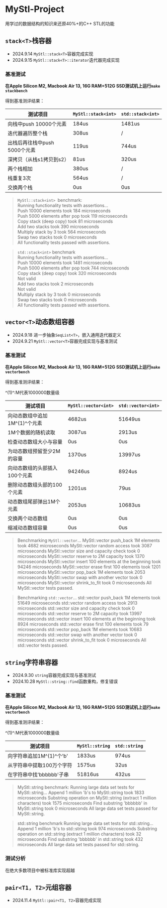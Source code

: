 # MyStl-Project

用学过的数据结构的知识来还原40%+的C++ STL的功能

## `stack<T>`栈容器 

- 2024.9.14 `MyStl::stack<T>`容器完成实现
- 2024.9.15 `MyStl::stack<T>::iterator`迭代器完成实现

### 基准测试

**在Apple Silicon M2, Macbook Air 13, 16G RAM+512G SSD测试机上运行`make stackbench`**

得到基准测评结果：

| 测试项目                      | `MyStl::stack<int>` | `std::stack<int>` |
| ----------------------------- | ------------------- | ----------------- |
| 向栈中push 10000个元素        | 184us               | 1481us            |
| 迭代器遍历整个栈              | 308us               | /                 |
| 出栈后再往栈中push 5000个元素 | 119us               | 744us             |
| 深拷贝（从栈s1拷贝到s2）      | 81us                | 320us             |
| 两个栈相加                    | 380us               | /                 |
| 栈重复3次                     | 564us               | /                 |
| 交换两个栈                    | 0us                 | 0us               |

> `MyStl::stack<int> `benchmark:<br>
Running functionality tests with assertions...<br>
Push 10000 elements took 184 microseconds<br>
Push 5000 elements after pop took 119 microseconds<br>
Copy stack (deep copy) took 81 microseconds<br>
Add two stacks took 390 microseconds<br>
Multiply stack by 3 took 564 microseconds<br>
Swap two stacks took 0 microseconds<br>
All functionality tests passed with assertions.<br>

> `std::stack<int>` benchmark<br>
Running functionality tests with assertions...<br>
Push 10000 elements took 1481 microseconds<br>
Push 5000 elements after pop took 744 microseconds<br>
Copy stack (deep copy) took 320 microseconds<br>
Not valid<br>
Add two stacks took 2 microseconds<br>
Not valid<br>
Multiply stack by 3 took 0 microseconds<br>
Swap two stacks took 0 microseconds<br>
All functionality tests passed with assertions.<br>

## `vector<T>`动态数组容器

- 2024.9.18 进一步抽象`SeqList<T>`，嵌入通用迭代器定义
- 2024.9.21 `MyStl::vector<T>`容器完成实现与基准测试

### 基准测试

**在Apple Silicon M2, Macbook Air 13, 16G RAM+512G SSD测试机上运行`make vectorbench`**

得到基准测评结果：

^(1)^:M代表1000000数量级

| 测试项目                      | `MyStl::vector<int>` | `std::vector<int>` |
| ----------------------------- | -------------------- | ------------------ |
| 向动态数组中追加1M^(1)^个元素 | 4682us               | 51649us            |
| 1M个数据的随机读取            | 3087us               | 2913us             |
| 检查动态数组大小与容量        | 0us                  | 0us                |
| 为动态数组预留至少2M的容量    | 1370us               | 13997us            |
| 向动态数组的头部插入100个元素 | 94246us              | 8924us             |
| 删除动态数组头部的100个元素   | 1201us               | 79us               |
| 动态数组尾部弹出1M个元素      | 2053us               | 10683us            |
| 交换两个动态数组              | 0us                  | 0us                |
| 缩减动态数组容量              | 0us                  | 0us                |

> Benchmarking `MyStl::vector`...
> MyStl::vector push_back 1M elements took 4682 microseconds
> MyStl::vector random access took 3087 microseconds
> MyStl::vector size and capacity check took 0 microseconds
> MyStl::vector reserve to 2M capacity took 1370 microseconds
> MyStl::vector insert 100 elements at the beginning took 94246 microseconds
> MyStl::vector erase first 100 elements took 1201 microseconds
> MyStl::vector pop_back 1M elements took 2053 microseconds
> MyStl::vector swap with another vector took 0 microseconds
> MyStl::vector shrink_to_fit took 0 microseconds
> All MyStl::vector tests passed.

> Benchmarking `std::vector`...
> std::vector push_back 1M elements took 51649 microseconds
> std::vector random access took 2913 microseconds
> std::vector size and capacity check took 0 microseconds
> std::vector reserve to 2M capacity took 13997 microseconds
> std::vector insert 100 elements at the beginning took 8924 microseconds
> std::vector erase first 100 elements took 79 microseconds
> std::vector pop_back 1M elements took 10683 microseconds
> std::vector swap with another vector took 0 microseconds
> std::vector shrink_to_fit took 0 microseconds
> All std::vector tests passed.

## `string`字符串容器

- 2024.9.30 `string`容器完成实现与基准测试
- 2024.10.28 `MyStl::string::find`函数重构，修复错误

### 基准测试

**在Apple Silicon M2, Macbook Air 13, 16G RAM+512G SSD测试机上运行`make vectorbench`**

得到基准测评结果：

^(1)^:M代表1000000数量级

| 测试项目                  | `MyStl::string` | `std::string` |
| ------------------------- | --------------- | ------------- |
| 向字符串追加1M^(1)^个'b'  | 1833us          | 974us         |
| 从字符串中提取100万个字符 | 1575us          | 32us          |
| 在字符串中找'bbbbbb'子串  | 51816us             | 432us         |

> MyStl::string benchmark:
> Running large data set tests for MyStl::string...
> Append 1 million 'b's to MyStl::string took 1833 microseconds
> Substring operation on MyStl::string (extract 1 million characters) took 1575 microseconds
> Find substring 'bbbbbb' in MyStl::string took 0 microseconds
> All large data set tests passed for MyStl::string.

> std::string benchmark
> Running large data set tests for std::string...
> Append 1 million 'b's to std::string took 974 microseconds
> Substring operation on std::string (extract 1 million characters) took 32 microseconds
> Find substring 'bbbbbb' in std::string took 432 microseconds
> All large data set tests passed for std::string.

### 测试分析

在绝大多数项目中被标准库实现超越

## `pair<T1, T2>`元组容器

- 2024.11.4 `MyStl::pair<T1, T2>`容器完成实现
